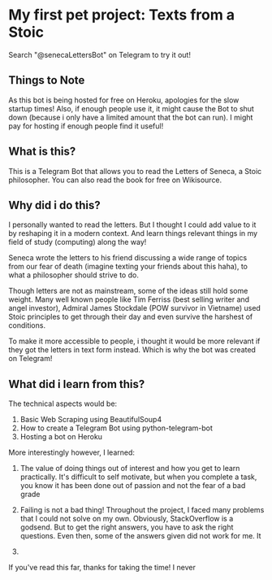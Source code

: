 # My first pet project: Texts from a Stoic
Search "@senecaLettersBot" on Telegram to try it out!

## Things to Note
As this bot is being hosted for free on Heroku, apologies for the slow startup times! Also, if enough people use it, it might cause the Bot to shut down (because i only have a limited amount that the bot can run). I might pay for hosting if enough people find it useful!

## What is this?
This is a Telegram Bot that allows you to read the Letters of Seneca, a Stoic philosopher. You can also read the book for free on Wikisource.


## Why did i do this?
I personally wanted to read the letters. But I thought I could add value to it by reshaping it in a modern context. And learn things relevant things in my field of study (computing) along the way!

Seneca wrote the letters to his friend discussing a wide range of topics from our fear of death (imagine texting your friends about this haha), to what a philosopher should strive to do.

Though letters are not as mainstream, some of the ideas still hold some weight. Many well known people like Tim Ferriss (best selling writer and angel investor), Admiral James Stockdale (POW survivor in Vietname) used Stoic principles to get through their day and even survive the harshest of conditions.

To make it more accessible to people, i thought it would be more relevant if they got the letters in text form instead. Which is why the bot was created on Telegram!


## What did i learn from this?
The technical aspects would be:
1. Basic Web Scraping using BeautifulSoup4
2. How to create a Telegram Bot using python-telegram-bot
3. Hosting a bot on Heroku

More interestingly however, I learned:
1. The value of doing things out of interest and how you get to learn practically. It's difficult to self motivate, but when you complete a task, you know it has been done out of passion and not the fear of a bad grade

2. Failing is not a bad thing! Throughout the project, I faced many problems that I could not solve on my own. Obviously, StackOverflow is a godsend. But to get the right answers, you have to ask the right questions. Even then, some of the answers given did not work for me. It

3. 


If you've read this far, thanks for taking the time! I never 


